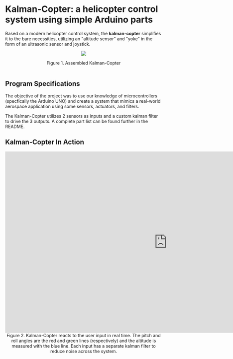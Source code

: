 # **Kalman-Copter**: a helicopter control system using simple Arduino parts
Based on a modern helicopter control system, the **kalman-copter** simplifies it to the bare necessities, utilizing an "altitude sensor" and "yoke" in the form of an ultrasonic sensor and joystick.

<p align="center">
  <img src="./media/enclosed_system_front.png">
</p>

<div align="center">Figure 1. Assembled Kalman-Copter</div><br>

## **Program Specifications**
The objective of the project was to use our knowledge of microcontrollers (specfically the Arduino UNO) and create a system that mimics a real-world aerospace application using some sensors, actuators, and filters.

The Kalman-Copter utilizes 2 sensors as inputs and a custom kalman filter to drive the 3 outputs. A complete part list can be found further in the README.

## **Kalman-Copter In Action**
<iframe width="1038" height="584" src="https://www.youtube.com/embed/18VH6XBTFbk" title="YouTube video player" frameborder="0" allow="accelerometer; autoplay; clipboard-write; encrypted-media; gyroscope; picture-in-picture" allowfullscreen></iframe>

<div align = "center">Figure 2. Kalman-Copter reacts to the user input in real time. The pitch and roll angles are the red and green lines (respectively) and the altitude is measured with the blue line. Each input has a separate kalman filter to reduce noise across the system. </div> <br>